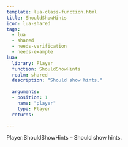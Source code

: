 ```yaml
---
template: lua-class-function.html
title: ShouldShowHints
icon: lua-shared
tags:
  - lua
  - shared
  - needs-verification
  - needs-example
lua:
  library: Player
  function: ShouldShowHints
  realm: shared
  description: "Should show hints."
  
  arguments:
  - position: 1
    name: "player"
    type: Player
  returns:
    
---
```


<div class="lua__search__keywords">
Player:ShouldShowHints &#x2013; Should show hints.
</div>
